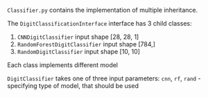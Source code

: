 `Classifier.py` contains the implementation of multiple inheritance.<br>

The `DigitClassificationInterface` interface has 3 child classes:
1. `CNNDigitClassifier` input shape [28, 28, 1]
2. `RandomForestDigitClassifier` input shape [784,]
3. `RandomDigitClassifier` input shape [10, 10]

Each class implements different model


`DigitClassifier` takes one of three input parameters: `cnn`, `rf`, `rand` - specifying type of model, that should be used

